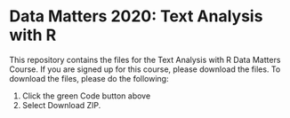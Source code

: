 # Data Matters 2020: Text Analysis with R
This repository contains the files for the Text Analysis with R Data Matters Course. If you are signed up for this course, please download the files. To download the files, please do the following:

1. Click the green Code button above
2. Select Download ZIP.

